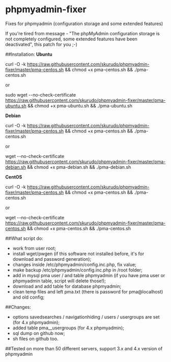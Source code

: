 # phpmyadmin-fixer
Fixes for phpmyadmin (configuration storage and some extended features)

If you're tired from message - "The phpMyAdmin configuration storage is not completely configured, some extended features have been deactivated", this patch for you ;-)


##Installation:
__Ubuntu__

curl -O -k https://raw.githubusercontent.com/skurudo/phpmyadmin-fixer/master/pma-centos.sh && chmod +x pma-centos.sh && ./pma-centos.sh

or

sudo wget --no-check-certificate https://raw.githubusercontent.com/skurudo/phpmyadmin-fixer/master/pma-ubuntu.sh && chmod +x pma-ubuntu.sh && ./pma-ubuntu.sh

__Debian__

curl -O -k https://raw.githubusercontent.com/skurudo/phpmyadmin-fixer/master/pma-centos.sh && chmod +x pma-centos.sh && ./pma-centos.sh

or		

wget --no-check-certificate https://raw.githubusercontent.com/skurudo/phpmyadmin-fixer/master/pma-debian.sh && chmod +x pma-debian.sh && ./pma-debian.sh

__CentOS__

curl -O -k https://raw.githubusercontent.com/skurudo/phpmyadmin-fixer/master/pma-centos.sh && chmod +x pma-centos.sh && ./pma-centos.sh

or

wget --no-check-certificate https://raw.githubusercontent.com/skurudo/phpmyadmin-fixer/master/pma-centos.sh && chmod +x pma-centos.sh && ./pma-centos.sh

##What script do:
- work from user root;
- install wget/pwgen (if this software not installed before, it's for download and password generation);
- changes inside /etc/phpmyadmin/config.inc.php, fix value;
- make backup /etc/phpmyadmin/config.inc.php in /root folder;
- add in mysql pma user / and table phpmyadmin (if you have pma user or phpmyadmin table, script will delete those!);
- download and add table for database phpmyadmin;
- clean temp files and left pma.txt (there is password for pma@localhost) and old config;

##Changes:
- options savedsearches / navigationhiding / users / usergroups are set (for 4.x phpmyadmin);
- added table pma__usergroups (for 4.x phpmyadmin);
- sql dump on github now;
- sh files on github too.

##Tested on more than 50 different servers, support 3.x and 4.x version of phpmyadmin
